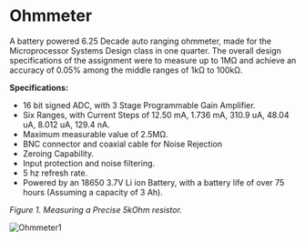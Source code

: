 # Ohmmeter
A battery powered 6.25 Decade auto ranging ohmmeter, made for the Microprocessor Systems Design class in one quarter. The overall design specifications of the assignment were to measure up to 1MΩ and achieve an accuracy of 0.05% among the middle ranges of 1kΩ to 100kΩ.

**Specifications:**
* 16 bit signed ADC, with 3 Stage Programmable Gain Amplifier.
* Six Ranges, with Current Steps of 12.50 mA, 1.736 mA, 310.9 uA, 48.04 uA, 8.012 uA, 129.4 nA.
* Maximum measurable value of 2.5MΩ.
* BNC connector and coaxial cable for Noise Rejection
* Zeroing Capability.
* Input protection and noise filtering.
* 5 hz refresh rate.
* Powered by an 18650 3.7V Li ion Battery, with a battery life of over 75 hours (Assuming a capacity of 3 Ah).

*Figure 1. Measuring a Precise 5kOhm resistor.*

![Ohmmeter1](https://user-images.githubusercontent.com/122324428/211429192-8cd7d599-cb19-4cc0-996d-7d6baa555dbd.png)
